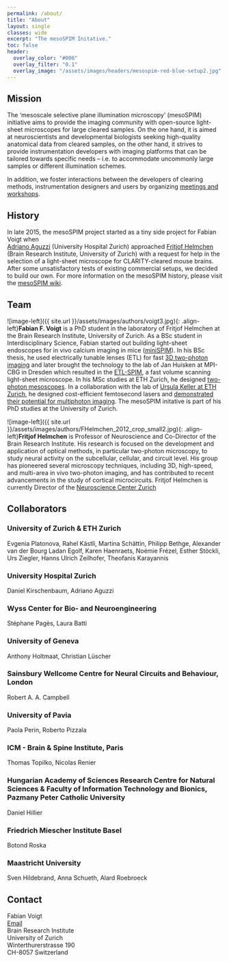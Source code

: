 ```yaml
---
permalink: /about/
title: "About"
layout: single
classes: wide
excerpt: "The mesoSPIM Initative."
toc: false
header:
  overlay_color: "#000"
  overlay_filter: "0.1"
  overlay_image: "/assets/images/headers/mesospim-red-blue-setup2.jpg"
---
```


## Mission
The ‘mesoscale selective plane illumination microscopy’ (mesoSPIM) initiative aims
to provide the imaging community with open-source light-sheet microscopes for
large cleared samples. On the one hand, it is aimed at neuroscientists and
developmental biologists seeking high-quality anatomical data from cleared samples, on
the other hand, it strives to provide instrumentation developers with imaging platforms
that can be tailored towards specific needs – i.e. to accommodate
uncommonly large samples or different illumination schemes.

In addition, we foster interactions between the developers of clearing methods,
instrumentation designers and users by organizing [meetings and workshops](/meetings_and_workshops/).

## History
In late 2015, the mesoSPIM project started as a tiny side project for Fabian Voigt when  
[Adriano Aguzzi](http://www.en.neuropathologie.usz.ch/) (University Hospital Zurich) approached [Fritjof
Helmchen](https://www.hifo.uzh.ch/en/research/helmchen.html) (Brain Research Institute, University of Zurich)  with
a request for help in the selection of a light-sheet microscope for CLARITY-cleared mouse brains.
After some unsatisfactory tests of existing commercial setups, we decided to build our own.
For more information on the mesoSPIM history, please visit the [mesoSPIM wiki](https://github.com/mesoSPIM/mesoSPIM-hardware-documentation/wiki/mesoSPIM_history).

## Team
![image-left]({{ site.url }}/assets/images/authors/voigt3.jpg){: .align-left}**Fabian F. Voigt** is a PhD student in the laboratory of Fritjof Helmchen at
the Brain Research Institute, University of Zurich. As a BSc student in Interdisciplinary
Science, Fabian started out building light-sheet endoscopes for in vivo calcium imaging
in mice ([miniSPIM](https://www.osapublishing.org/ol/viewmedia.cfm?uri=ol-35-9-1413)). In his BSc thesis, he used electrically tunable lenses (ETL) for fast
[3D two-photon imaging](https://www.osapublishing.org/boe/abstract.cfm?uri=boe-2-7-2035) and later brought the technology to the lab of Jan Huisken at MPI-CBG
in Dresden which resulted in the [ETL-SPIM](https://www.osapublishing.org/oe/abstract.cfm?uri=oe-21-18-21010), a fast volume scanning light-sheet microscope.
In his MSc studies at ETH Zurich, he designed [two-photon mesoscopes](https://elifesciences.org/articles/14679). In a collaboration
with the lab of [Ursula Keller at ETH Zurich](http://www.ulp.ethz.ch/), he designed
cost-efficient femtosecond lasers and [demonstrated their potential for multiphoton imaging](https://www.osapublishing.org/boe/abstract.cfm?uri=boe-8-7-3213).
The mesoSPIM initative is part of his PhD studies at the University of Zurich.

![image-left]({{ site.url }}/assets/images/authors/FHelmchen_2012_crop_small2.jpg){: .align-left}**Fritjof Helmchen** is Professor of Neuroscience and Co-Director of the Brain Research Institute.
His research is focused on the development and application of optical methods, in
particular two-photon microscopy, to study neural activity on the subcellular, cellular,
and circuit level. His group has pioneered several microscopy techniques, including
3D, high-speed, and multi-area in vivo two-photon imaging, and has contributed
to recent advancements in the study of cortical microcircuits.
Fritjof Helmchen is currently Director of the [Neuroscience Center Zurich](http://www.neuroscience.uzh.ch/en.html)

## Collaborators

### University of Zurich & ETH Zurich
Evgenia Platonova, Rahel Kästli, Martina Schättin, Philipp Bethge, Alexander van der Bourg
Ladan Egolf, Karen Haenraets,
Noémie Frézel, Esther Stöckli, Urs Ziegler, Hanns Ulrich Zeilhofer, Theofanis Karayannis

### University Hospital Zurich
Daniel Kirschenbaum, Adriano Aguzzi

### Wyss Center for Bio- and Neuroengineering
Stéphane Pagès, Laura Batti

### University of Geneva
Anthony Holtmaat, Christian Lüscher

### Sainsbury Wellcome Centre for Neural Circuits and Behaviour, London
Robert A. A. Campbell

### University of Pavia
Paola Perin, Roberto Pizzala

### ICM - Brain & Spine Institute, Paris
Thomas Topilko, Nicolas Renier

### Hungarian Academy of Sciences Research Centre for Natural Sciences & Faculty of Information Technology and Bionics, Pazmany Peter Catholic University
Daniel Hillier

### Friedrich Miescher Institute Basel
Botond Roska

### Maastricht University
Sven Hildebrand, Anna Schueth, Alard Roebroeck

## Contact
Fabian Voigt<br>
[Email](mailto:voigt@hifo.uzh.ch)<br>
Brain Research Institute<br>
University of Zurich<br>
Winterthurerstrasse 190<br>
CH-8057 Switzerland
